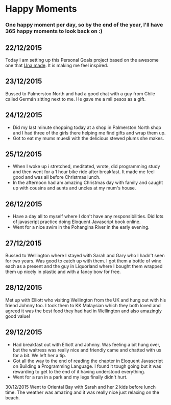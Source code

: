 # Happy Moments

### One happy moment per day, so by the end of the year, I'll have 365 happy moments to look back on :)

22/12/2015
---
Today I am setting up this Personal Goals project based on the awesome one that [Una made](http://una.im/personal-goals-guide/#💁). It is making me feel inspired.

23/12/2015
---
Bussed to Palmerston North and had a good chat with a guy from Chile called Germán sitting next to me. He gave me a mil pesos as a gift.

24/12/2015
---
- Did my last minute shopping today at a shop in Palmerston North shop and I had three of the girls there helping me find gifts and wrap them up.
- Got to eat my mums muesli with the delicious stewed plums she makes.

25/12/2015
---
- When I woke up i stretched, meditated, wrote, did programming study and then went for a 1 hour bike ride after breakfast. It made me feel good and was all before Christmas lunch.
- In the afternoon had am amazing Christmas day with family and caught up with cousins and aunts and uncles at my mum's house.

26/12/2015
---
- Have a day all to myself where I don't have any responsibilities. Did lots of javascript practice doing Eloquent Javascript book online.
- Went for a nice swim in the Pohangina River in the early evening.

27/12/2015
---
Bussed to Wellington where I stayed with Sarah and Gary who I hadn't seen for two years. Was good to catch up with them. I got them a bottle of wine each as a present and the guy in Liquorland where I bought them wrapped them up nicely in plastic and with a fancy bow for free.

28/12/2015
---
Met up with Elliott who visiting Wellington from the UK and hung out with his friend Johnny too. I took them to KK Malaysian which they both loved and agreed it was the best food they had had in Wellington and also amazingly good value!

29/12/2015
---
- Had breakfast out with Elliott and Johnny. Was feeling a bit hung over, but the waitress was really nice and friendly came and chatted with us for a bit. We left her a tip.
- Got all the way to the end of reading the chapter in Eloquent Javascript on Building a Programming Language. I found it tough going but it was rewarding to get to the end of it having understood everything.
- Went for a run in a park and my legs finally didn't hurt.

30/12/2015
Went to Oriental Bay with Sarah and her 2 kids before lunch time. The weather was amazing and it was really nice just relaxing on the beach.
